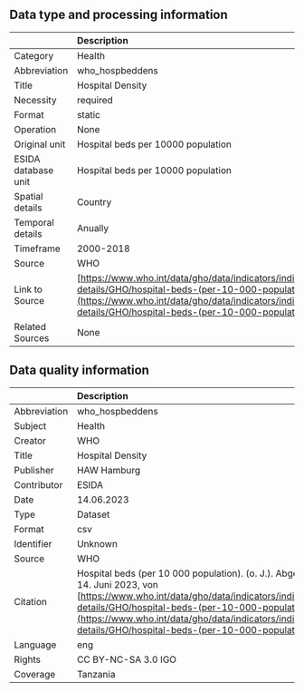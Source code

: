 ## Data type and processing information 

|                     | Description                                                                                                                                                                                                          |
|:--------------------|:---------------------------------------------------------------------------------------------------------------------------------------------------------------------------------------------------------------------|
| Category            | Health                                                                                                                                                                                                               |
| Abbreviation        | who_hospbeddens                                                                                                                                                                                                      |
| Title               | Hospital Density                                                                                                                                                                                                     |
| Necessity           | required                                                                                                                                                                                                             |
| Format              | static                                                                                                                                                                                                               |
| Operation           | None                                                                                                                                                                                                                 |
| Original unit       | Hospital beds per 10000 population                                                                                                                                                                                   |
| ESIDA database unit | Hospital beds per 10000 population                                                                                                                                                                                   |
| Spatial details     | Country                                                                                                                                                                                                              |
| Temporal details    | Anually                                                                                                                                                                                                              |
| Timeframe           | 2000-2018                                                                                                                                                                                                            |
| Source              | WHO                                                                                                                                                                                                                  |
| Link to Source      | [https://www.who.int/data/gho/data/indicators/indicator-details/GHO/hospital-beds-(per-10-000-population)](https://www.who.int/data/gho/data/indicators/indicator-details/GHO/hospital-beds-(per-10-000-population)) |
| Related Sources     | None                                                                                                                                                                                                                 |

## Data quality information 

|              | Description                                                                                                                                                                                                                                                                                       |
|:-------------|:--------------------------------------------------------------------------------------------------------------------------------------------------------------------------------------------------------------------------------------------------------------------------------------------------|
| Abbreviation | who_hospbeddens                                                                                                                                                                                                                                                                                   |
| Subject      | Health                                                                                                                                                                                                                                                                                            |
| Creator      | WHO                                                                                                                                                                                                                                                                                               |
| Title        | Hospital Density                                                                                                                                                                                                                                                                                  |
| Publisher    | HAW Hamburg                                                                                                                                                                                                                                                                                       |
| Contributor  | ESIDA                                                                                                                                                                                                                                                                                             |
| Date         | 14.06.2023                                                                                                                                                                                                                                                                                        |
| Type         | Dataset                                                                                                                                                                                                                                                                                           |
| Format       | csv                                                                                                                                                                                                                                                                                               |
| Identifier   | Unknown                                                                                                                                                                                                                                                                                           |
| Source       | WHO                                                                                                                                                                                                                                                                                               |
| Citation     | Hospital beds (per 10 000 population). (o. J.). Abgerufen 14. Juni 2023, von [https://www.who.int/data/gho/data/indicators/indicator-details/GHO/hospital-beds-(per-10-000-population)](https://www.who.int/data/gho/data/indicators/indicator-details/GHO/hospital-beds-(per-10-000-population)) |
| Language     | eng                                                                                                                                                                                                                                                                                               |
| Rights       | CC BY-NC-SA 3.0 IGO                                                                                                                                                                                                                                                                               |
| Coverage     | Tanzania                                                                                                                                                                                                                                                                                          |